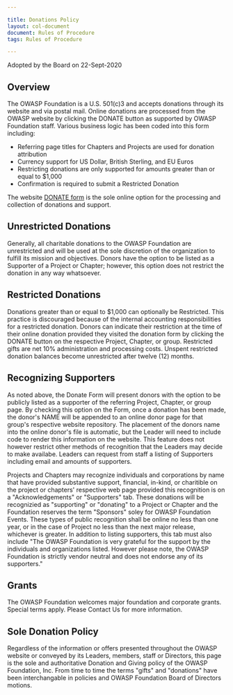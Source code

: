 ```yaml
---

title: Donations Policy
layout: col-document
document: Rules of Procedure
tags: Rules of Procedure

---
```

Adopted by the Board on 22-Sept-2020

## Overview
The OWASP Foundation is a U.S. 501(c)3 and accepts donations through its website and via postal mail. Online donations are processed from the OWASP website by clicking the DONATE button as supported by OWASP Foundation staff. Various business logic has been coded into this form including:

- Referring page titles for Chapters and Projects are used for donation attribution
- Currency support for US Dollar, British Sterling, and EU Euros
- Restricting donations are only supported for amounts greater than or equal to $1,000
- Confirmation is required to submit a Restricted Donation

The website [DONATE form](/donate) is the sole online option for the processing and collection of donations and support.

## Unrestricted Donations

Generally, all charitable donations to the OWASP Foundation are unrestricted and will be used at the sole discretion of the organization to fulfill its mission and objectives. Donors have the option to be listed as a Supporter of a Project or Chapter; however, this option does not restrict the donation in any way whatsoever.

## Restricted Donations

Donations greater than or equal to $1,000 can optionally be Restricted. This practice is discouraged because of the internal accounting responsibilities for a restricted donation. Donors can indicate their restriction at the time of their online donation provided they visited the donation form by clicking the DONATE button on the respective Project, Chapter, or group. Restricted gifts are net 10% administration and processing costs. Unspent restricted donation balances become unrestricted after twelve (12) months.

## Recognizing Supporters

As noted above, the Donate Form will present donors with the option to be publicly listed as a supporter of the referring Project, Chapter, or group page. By checking this option on the Form, once a donation has been made, the donor's NAME will be appended to an online donor page for that group's respective website repository. The placement of the donors name into the online donor's file is automatic, but the Leader will need to include code to render this information on the website. This feature does not however restrict other methods of recognition that the Leaders may decide to make availabe. Leaders can request from staff a listing of Supporters including email and amounts of supporters.

Projects and Chapters may recognize individuals and corporations by name that have provided substantive support, financial, in-kind, or charitible on the project or chapters' respective web page provided this recognition is on a "Acknowledgements" or "Supporters" tab. These donations will be recognizied as "supporting" or "donating" to a Project or Chapter and the Foundation reserves the term "Sponsors" soley for OWASP Foundation Events. These types of public recognition shall be online no less than one year, or in the case of Project no less than the next major release, whichever is greater. In addition to listing supporters, this tab must also include "The OWASP Foundation is very grateful for the support by the individuals and organizations listed. However please note, the OWASP Foundation is strictly vendor neutral and does not endorse any of its supporters."

## Grants

The OWASP Foundation welcomes major foundation and corporate grants. Special terms apply. Please Contact Us for more information.

## Sole Donation Policy

Regardless of the information or offers presented throughout the OWASP website or conveyed by its Leaders, members, staff or Directors, this page is the sole and authoritative Donation and Giving policy of the OWASP Foundation, Inc. From time to time the terms "gifts" and "donations" have been interchangable in policies and OWASP Foundation Board of Directors motions.


